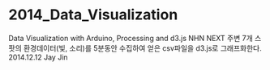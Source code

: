 2014_Data_Visualization
=======================
Data Visualization with Arduino, Processing and d3.js
NHN NEXT 주변 7개 스팟의 환경데이터(빛, 소리)를 5분동안 수집하여 얻은 csv파일을 d3.js로 그래프화한다.
2014.12.12 Jay Jin
